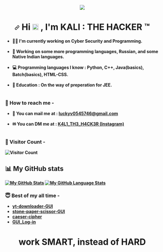 <p align="center"<a href="https://en.wikipedia.org/wiki/india"><img src="https://img.shields.io/badge/FROM-INDIA-green?colorA=%23FF9933&amp;colorB=%23138808&amp;style=for-the-badge"></img></a></p>
<h1 align="center">
<a id="user-content-hi--im-kali--the-hacker" class="anchor" aria-hidden="true" href="#hi--im-kali--the-hacker"><svg class="octicon octicon-link" viewBox="0 0 16 16" version="1.1" width="16" height="16" aria-hidden="true"><path fill-rule="evenodd" d="M7.775 3.275a.75.75 0 001.06 1.06l1.25-1.25a2 2 0 112.83 2.83l-2.5 2.5a2 2 0 01-2.83 0 .75.75 0 00-1.06 1.06 3.5 3.5 0 004.95 0l2.5-2.5a3.5 3.5 0 00-4.95-4.95l-1.25 1.25zm-4.69 9.64a2 2 0 010-2.83l2.5-2.5a2 2 0 012.83 0 .75.75 0 001.06-1.06 3.5 3.5 0 00-4.95 0l-2.5 2.5a3.5 3.5 0 004.95 4.95l1.25-1.25a.75.75 0 00-1.06-1.06l-1.25 1.25a2 2 0 01-2.83 0z"></path></svg></a>
Hi 
<g-emoji class="g-emoji" alias="wave" fallback-src="https://github.githubassets.com/images/icons/emoji/unicode/1f44b.png"><img class="emoji" alt="wave" height="20" width="20" src="https://github.githubassets.com/images/icons/emoji/unicode/1f44b.png"></g-emoji>
, I'm KALI : THE HACKER ™
</h1>

<h4>
  <ul>
    <li>
      👨‍💻 I'm currently working on <strong>Cyber Security</strong> and <strong>Programming</strong>.<br><br>
    </li>
    <li>
      🧠 Working on some more <strong>programming languages</strong>, <strong>Russian<strong>, and some <strong>Native Indian languages</strong>.<br><br>
    </li>
    <li>
      💻 Programming languages I know : Python, C++, Java(basics), Batch(basics), HTML-CSS.<br><br>
    </li>
    <li>
      🏫 Education : On the way of preperation for JEE.<br><br>
    </li>
    
  </ul>
 </h4> 
  <h3>📮 How to reach me -</h3>
  <ul>
    <li>
      📧 You can mail me at : <a href="mailto:luckyv0545746@gmail.com" target="_blank" rel="noopener noreferrer">luckyv0545746@gmail.com</a><br><br>
    </li>
    <li>
      ✉ You can DM me at : <a href="https://www.instagram.com/k4l1_th3_h4ck3r_" target="_blank" rel="noopener noreferrer">K4L1_TH3_H4CK3R (Instagram)</a><br><br>
     </li>
  </ul>
  
<h3>👀 Visitor Count - </h3>
  
![Visitor Count](https://profile-counter.glitch.me/KALI-THE-HACKER/count.svg)
<h2>📊 My GitHub stats </h2>
    
[![My GitHub Stats](https://github-readme-stats.vercel.app/api/?username=KALI-THE-HACKER&count_private=true&theme=tokyonight&showicons=true)]()
[![My GitHub Language Stats](https://github-readme-stats.vercel.app/api/top-langs/?username=KALI-THE-HACKER&langs_count=5&theme=tokyonight)]()
<h3>😇 Best of my all time -</h3>
<ul>
  <li>
    <a href="https://github.com/KALI-THE-HACKERyt-downloader-GUI">yt-downloader-GUI</a>
  </li>
  <li>
    <a href="https://github.com/KALI-THE-HACKER/stone-paper-scissor-GUI">stone-paper-scissor-GUI</a>
  </li>
  <li>
    <a href="https://github.com/KALI-THE-HACKER/caeser-cipher">caeser-cipher</a>
  </li>
  <li>
    <a href="https://github.com/KALI-THE-HACKER/GUI_Log-in">GUI_Log-in</a>
  </li>
  </ul>
 
  <h1 align="center">work SMART, instead of HARD</h1><br>
  <h2 align="center"></h2>
